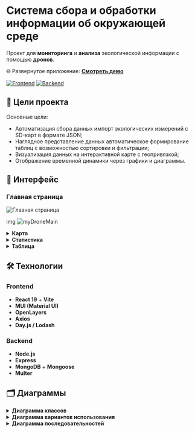 # Система сбора и обработки информации об окружающей среде

Проект для **мониторинга** и **анализа** экологической информации с помощью **дронов**.

🌐 Развернутое приложение: [**Смотреть демо**](https://xtansy.github.io/drone-frontend/)

[![Frontend](https://img.shields.io/badge/Repo-Frontend-blue?logo=react)](https://github.com/xtansy/drone-frontend)
[![Backend](https://img.shields.io/badge/Repo-Backend-green?logo=node.js)](https://github.com/xtansy/drone-backend)

## 📖 Цели проекта

Основные цели:

- Автоматизация сбора данных импорт экологических измерений с SD-карт в формате JSON;
- Наглядное представление данных автоматическое формирование таблиц с возможностью сортировки и фильтрации;
- Визуализация данных на интерактивной карте с геопривязкой;
- Отображение временной динамики через графики и диаграммы.

## 📸 Интерфейс

### Главная страница

![Главная страница](assets/myDroneMain.gif)

img
<img src="assets/myDroneMain.gif" alt="myDroneMain"/>

<details>
  <summary><strong>Карта</strong></summary>
  <img src="assets/MyDroneMap.png" alt="map"/>
</details>

<details>
  <summary><strong>Статистика</strong></summary>
  <img src="assets/MyDroneStats.png" alt="stats"/>
</details>

<details>
  <summary><strong>Таблица</strong></summary>
  <img src="assets/MyDroneTable.png" alt="table"/>
</details>

## 🛠️ Технологии

### Frontend

- **React 19** + **Vite**
- **MUI (Material UI)**
- **OpenLayers**
- **Axios**
- **Day.js / Lodash**

### Backend

- **Node.js**
- **Express**
- **MongoDB** + **Mongoose**
- **Multer**

## 🗂️ Диаграммы

<details>
  <summary><strong>Диаграмма классов</strong></summary>
  <img src="assets/classDiagram.png" alt="classDiagram"/>
</details>

<details>
  <summary><strong>Диаграмма вариантов использования</strong></summary>
  <img src="assets/useDiagram.png" alt="useDiagram"/>
</details>

<details>
  <summary><strong>Диаграмма последовательностей</strong></summary>
  <img src="assets/seqDiagram.png" alt="seqDiagram"/>
</details>
